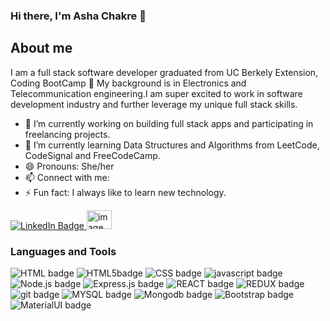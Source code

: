 ### Hi there, I'm Asha Chakre 👋
## About me
I am a full stack software developer graduated from UC Berkely Extension, Coding BootCamp 🎉 
My background is in Electronics and Telecommunication engineering.I am super excited to work in software development industry and further leverage my unique full stack skills.

- 🎯  I’m currently working on building full stack apps and participating in freelancing projects.
- 🌱 I’m currently learning Data Structures and Algorithms from LeetCode, CodeSignal and FreeCodeCamp.
- 😄 Pronouns: She/her
- 📫 Connect with me:
- ⚡ Fun fact: I always like to learn new technology.
<p>
<a href="https://www.linkedin.com/in/ashachakre">
    <img src="https://img.shields.io/badge/LinkedIn-blue?style=for-the-badge&logo=linkedin&logoColor=white" alt="LinkedIn Badge"/>
  </a>
 <a href="mailto:chourpagar.asha@gmail.com" target="blank"><img src="https://techcommunity.microsoft.com/t5/image/serverpage/image-id/172206i70472167E79B9D0F/image-size/large?v=v2&px=999" alt="image of an envelope" height="30" width="40" /></a>
</p>
<h3>Languages and Tools</h3>
<p>
    <img src = "https://img.shields.io/badge/HTML-239120?style=for-the-badge&logo=html5&logoColor=white" alt="HTML badge"/>
    <img src = "https://img.shields.io/badge/HTML5-E34F26?style=for-the-badge&logo=html5&logoColor=white" alt="HTML5badge"/>
    <img src = "https://img.shields.io/badge/CSS-239120?style=for-the-badge&logo=CSS&logoColor=white" alt="CSS badge"/>
    <img src = "https://img.shields.io/badge/JavaScript-323330?style=for-the-badge&logo=javascript&logoColor=F7DF1E" alt="javascript badge"/>
    <img src = "https://img.shields.io/badge/Node.js-43853D?style=for-the-badge&logo=node.js&logoColor=white" alt="Node.js badge"/>
    <img src = "https://img.shields.io/badge/Express.js-404D59?style=for-the-badge" alt="Express.js badge"/>
    <img src = "https://img.shields.io/badge/React-20232A?style=for-the-badge&logo=react&logoColor=61DAFB" alt="REACT badge"/>
    <img src = "https://img.shields.io/badge/Redux-593D88?style=for-the-badge&logo=redux&logoColor=white" alt="REDUX badge"/>
     <img src = "https://img.shields.io/badge/GIT-E44C30?style=for-the-badge&logo=git&logoColor=white" alt="git badge"/>
     <img src = "https://img.shields.io/badge/MySQL-00000F?style=for-the-badge&logo=mysql&logoColor=white" alt="MYSQL badge"/>
     <img src = "https://img.shields.io/badge/MongoDB-4EA94B?style=for-the-badge&logo=mongodb&logoColor=white" alt="Mongodb badge"/>
     <img src = "https://img.shields.io/badge/Bootstrap-563D7C?style=for-the-badge&logo=bootstrap&logoColor=white" alt="Bootstrap badge"/>
     <img src = "https://img.shields.io/badge/Material--UI-0081CB?style=for-the-badge&logo=material-ui&logoColor=white" alt="MaterialUI badge"/>
  </p>

    

    

    


    


    
                
                
                
          




